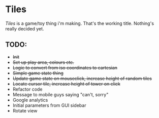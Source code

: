 Tiles
=====

*Tiles* is a game/toy thing i'm making. That's the working title. Nothing's really decided yet.

TODO:
-----

* ~~Init~~
* ~~Set up play area, colours etc.~~
* ~~Logic to convert from iso coordinates to cartesian~~
* ~~Simple game state thing~~
* ~~Update game state on mouseclick, increase height of random tiles~~
* ~~Locate cursor tile, increase height of tower on click~~
* Refactor code 
* Message to mobile guys saying "can't, sorry"
* Google analytics
* Initial parameters from GUI sidebar
* Rotate view

